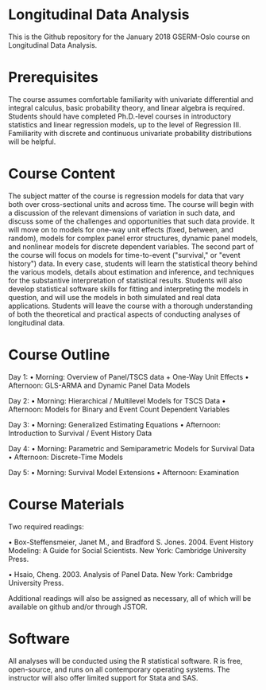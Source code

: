 # Longitudinal Data Analysis

This is the Github repository for the January 2018 GSERM-Oslo course on Longitudinal Data Analysis.

# Prerequisites

The course assumes comfortable familiarity with univariate differential and integral calculus, basic probability theory, and linear algebra is required. Students should have completed Ph.D.-level courses in introductory statistics and linear regression models, up to the level of Regression III. Familiarity with discrete and continuous univariate probability distributions will be helpful.

# Course Content

The subject matter of the course is regression models for data that vary both over cross-sectional units and across time. The course will begin with a discussion of the relevant dimensions of variation in such data, and discuss some of the challenges and opportunities that such data provide. It will move on to models for one-way unit effects (fixed, between, and random), models for complex panel error structures, dynamic panel models, and nonlinear models for discrete dependent variables. The second part of the course will focus on models for time-to-event ("survival," or "event history") data. In every case, students will learn the statistical theory behind the various models, details about estimation and inference, and techniques for the substantive interpretation of statistical results. Students will also develop statistical software skills for fitting and interpreting the models in question, and will use the models in both simulated and real data applications. Students will leave the course with a thorough understanding of both the theoretical and practical aspects of conducting analyses of longitudinal data.

# Course Outline

Day 1:
•	Morning: Overview of Panel/TSCS data + One-Way Unit Effects
•	Afternoon: GLS-ARMA and Dynamic Panel Data Models

Day 2:
•	Morning: Hierarchical / Multilevel Models for TSCS Data
•	Afternoon: Models for Binary and Event Count Dependent Variables

Day 3: 
•	Morning: Generalized Estimating Equations
•	Afternoon: Introduction to Survival / Event History Data

Day 4: 
•	Morning: Parametric and Semiparametric Models for Survival Data
•	Afternoon: Discrete-Time Models

Day 5:
•	Morning: Survival Model Extensions
•	Afternoon: Examination

# Course Materials

Two required readings:

•	Box-Steffensmeier, Janet M., and Bradford S. Jones.  2004. Event History Modeling: A Guide for Social Scientists. New York: Cambridge University Press. 

•	Hsaio, Cheng. 2003. Analysis of Panel Data. New York: Cambridge University Press.

Additional readings will also be assigned as necessary, all of which will be available on github and/or through JSTOR.

# Software

All analyses will be conducted using the R statistical software. R is free, open-source, and runs on all contemporary operating systems. The instructor will also offer limited support for Stata and SAS.
